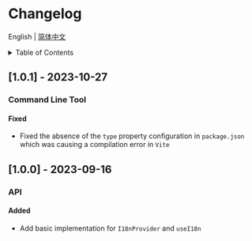 
# Changelog


English | [简体中文](https://github.com/i18n-pro/svelte/blob/v0.1.0/docs/dist/CHANGELOG_zh-CN.md)


<details >
  <summary>Table of Contents</summary>

  &emsp;&emsp;[[1.0.1] - 2023-10-27](#101---2023-10-27)<br/>
  &emsp;&emsp;&emsp;&emsp;[Command Line Tool](#101-command-line-tool)<br/>
  &emsp;&emsp;&emsp;&emsp;&emsp;&emsp;[Fixed](#101-command-line-tool-fixed)<br/>
  &emsp;&emsp;[[1.0.0] - 2023-09-16](#100---2023-09-16)<br/>
  &emsp;&emsp;&emsp;&emsp;[API](#100-api)<br/>
  &emsp;&emsp;&emsp;&emsp;&emsp;&emsp;[Added](#100-api-added)<br/>

</details>

## [1.0.1] - 2023-10-27

<h3 id="101-command-line-tool">Command Line Tool</h3>

<h4 id="101-command-line-tool-fixed">Fixed</h4>

* Fixed the absence of the  `type`  property configuration in  `package.json`  which was causing a compilation error in  `Vite` 


## [1.0.0] - 2023-09-16

<h3 id="100-api">API</h3>

<h4 id="100-api-added">Added</h4>

* Add basic implementation for  `I18nProvider`  and  `useI18n` 

